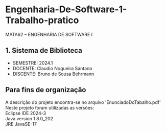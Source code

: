 # Engenharia-De-Software-1-Trabalho-pratico
MATA62 – ENGENHARIA DE SOFTWARE I

## 1. Sistema de Biblioteca
* SEMESTRE: 2024.1
* DOCENTE: Claudio Nogueira Santana
* DISCENTE: Bruno de Sousa Behrmann

## Para fins de organização

A descrição do projeto encontra-se no arquivo 'EnunciadoDoTabalho.pdf'<br>
Neste projeto foram utilizadas as versões:<br>
Eclipse IDE 2024-3<br>
Java version 1.8.0_202<br>
JRE JavaSE-17<br>
